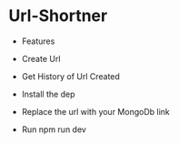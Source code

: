 # Url-Shortner
- Features
- Create Url
- Get History of Url Created 

- Install the dep
- Replace the url with your MongoDb link
- Run npm run dev

